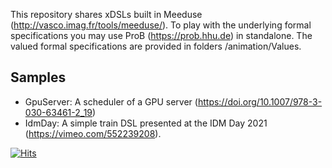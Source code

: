 This repository shares xDSLs built in Meeduse (http://vasco.imag.fr/tools/meeduse/). To play with the underlying formal specifications you may use ProB (https://prob.hhu.de) in standalone. The valued formal specifications are provided in folders /animation/Values.

## Samples
* GpuServer: A scheduler of a GPU server (https://doi.org/10.1007/978-3-030-63461-2_19)
* IdmDay: A simple train DSL presented at the IDM Day 2021 (https://vimeo.com/552239208).

[![Hits](https://hits.seeyoufarm.com/api/count/incr/badge.svg?url=https%3A%2F%2Fgithub.com%2Fmeeduse%2FSamples&count_bg=%2379C83D&title_bg=%23555555&icon=&icon_color=%23E7E7E7&title=hits&edge_flat=false)](https://hits.seeyoufarm.com)
